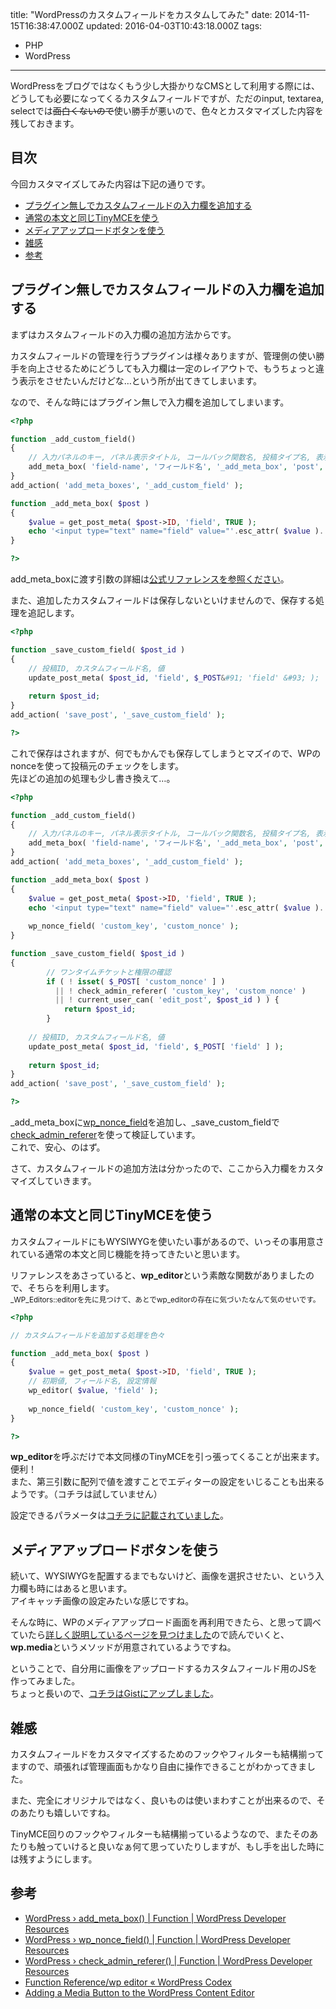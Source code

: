 title: "WordPressのカスタムフィールドをカスタムしてみた"
date: 2014-11-15T16:38:47.000Z
updated: 2016-04-03T10:43:18.000Z
tags: 
  - PHP
  - WordPress
---

WordPressをブログではなくもう少し大掛かりなCMSとして利用する際には、どうしても必要になってくるカスタムフィールドですが、ただのinput, textarea, selectでは<del datetime="2014-11-15T02:22:31+00:00">面白くないので</del>使い勝手が悪いので、色々とカスタマイズした内容を残しておきます。


## 目次

今回カスタマイズしてみた内容は下記の通りです。

- [プラグイン無しでカスタムフィールドの入力欄を追加する](#add-customfield)
- [通常の本文と同じTinyMCEを使う](#tinymce)
- [メディアアップロードボタンを使う](#media)
- [雑感](#other)
- [参考](#reference)


## <a name="add-customfield">プラグイン無しでカスタムフィールドの入力欄を追加する</a>

まずはカスタムフィールドの入力欄の追加方法からです。

カスタムフィールドの管理を行うプラグインは様々ありますが、管理側の使い勝手を向上させるためにどうしても入力欄は一定のレイアウトで、もうちょっと違う表示をさせたいんだけどな…という所が出てきてしまいます。

なので、そんな時にはプラグイン無しで入力欄を追加してしまいます。

```php
<?php

function _add_custom_field()
{
    // 入力パネルのキー, パネル表示タイトル, コールバック関数名, 投稿タイプ名, 表示位置, 優先度, コールバック関数に渡す変数
    add_meta_box( 'field-name', 'フィールド名', '_add_meta_box', 'post', 'advanced', 'default', NULL );
}
add_action( 'add_meta_boxes', '_add_custom_field' );

function _add_meta_box( $post )
{
    $value = get_post_meta( $post->ID, 'field', TRUE );
    echo '<input type="text" name="field" value="'.esc_attr( $value ).'">';
}

?>
```

add_meta_boxに渡す引数の詳細は[公式リファレンスを参照ください](https://developer.wordpress.org/reference/functions/add_meta_box/)。

また、追加したカスタムフィールドは保存しないといけませんので、保存する処理を追記します。

```php
<?php

function _save_custom_field( $post_id )
{
    // 投稿ID, カスタムフィールド名, 値
    update_post_meta( $post_id, 'field', $_POST&#91; 'field' &#93; );
    
    return $post_id;
}
add_action( 'save_post', '_save_custom_field' );

?>
```

これで保存はされますが、何でもかんでも保存してしまうとマズイので、WPのnonceを使って投稿元のチェックをします。  
 先ほどの追加の処理も少し書き換えて…。

```php
<?php

function _add_custom_field()
{
    // 入力パネルのキー, パネル表示タイトル, コールバック関数名, 投稿タイプ名, 表示位置, 優先度, コールバック関数に渡す変数
    add_meta_box( 'field-name', 'フィールド名', '_add_meta_box', 'post', 'advanced', 'default', NULL );
}
add_action( 'add_meta_boxes', '_add_custom_field' );

function _add_meta_box( $post )
{
    $value = get_post_meta( $post->ID, 'field', TRUE );
    echo '<input type="text" name="field" value="'.esc_attr( $value ).'">';
    
    wp_nonce_field( 'custom_key', 'custom_nonce' );
}

function _save_custom_field( $post_id )
{
        // ワンタイムチケットと権限の確認
        if ( ! isset( $_POST[ 'custom_nonce' ] )
          || ! check_admin_referer( 'custom_key', 'custom_nonce' )
          || ! current_user_can( 'edit_post', $post_id ) ) {
            return $post_id;
        }
        
    // 投稿ID, カスタムフィールド名, 値
    update_post_meta( $post_id, 'field', $_POST[ 'field' ] );
    
    return $post_id;
}
add_action( 'save_post', '_save_custom_field' );

?>
```

_add_meta_boxに[wp_nonce_field](https://developer.wordpress.org/reference/functions/wp_nonce_field/)を追加し、_save_custom_fieldで[check_admin_referer](https://developer.wordpress.org/reference/functions/check_admin_referer/)を使って検証しています。  
 これで、安心、のはず。

さて、カスタムフィールドの追加方法は分かったので、ここから入力欄をカスタマイズしていきます。


## <a name="tinymce">通常の本文と同じTinyMCEを使う</a>

カスタムフィールドにもWYSIWYGを使いたい事があるので、いっその事用意されている通常の本文と同じ機能を持ってきたいと思います。

リファレンスをあさっていると、**wp_editor**という素敵な関数がありましたので、そちらを利用します。  
<small>_WP_Editors::editorを先に見つけて、あとでwp_editorの存在に気づいたなんて気のせいです。</small>

```php
<?php

// カスタムフィールドを追加する処理を色々

function _add_meta_box( $post )
{
    $value = get_post_meta( $post->ID, 'field', TRUE );
    // 初期値, フィールド名, 設定情報
    wp_editor( $value, 'field' );
    
    wp_nonce_field( 'custom_key', 'custom_nonce' );
}

?>
```

**wp_editor**を呼ぶだけで本文同様のTinyMCEを引っ張ってくることが出来ます。便利！  
 また、第三引数に配列で値を渡すことでエディターの設定をいじることも出来るようです。（コチラは試していません）

設定できるパラメータは[コチラに記載されていました](http://codex.wordpress.org/Function_Reference/wp_editor)。


## <a name="media">メディアアップロードボタンを使う</a>

続いて、WYSIWYGを配置するまでもないけど、画像を選択させたい、という入力欄も時にはあると思います。  
 アイキャッチ画像の設定みたいな感じですね。

そんな時に、WPのメディアアップロード画面を再利用できたら、と思って調べていたら[詳しく説明しているページを見つけました](http://www.sitepoint.com/adding-a-media-button-to-the-content-editor/)ので読んでいくと、**wp.media**というメソッドが用意されているようですね。

ということで、自分用に画像をアップロードするカスタムフィールド用のJSを作ってみました。  
 ちょっと長いので、[コチラはGistにアップしました](https://gist.github.com/sus-happy/33df8a65474798fca0c6)。


## <a name="other">雑感</a>

カスタムフィールドをカスタマイズするためのフックやフィルターも結構揃ってますので、頑張れば管理画面もかなり自由に操作できることがわかってきました。

また、完全にオリジナルではなく、良いものは使いまわすことが出来るので、そのあたりも嬉しいですね。

TinyMCE回りのフックやフィルターも結構揃っているようなので、またそのあたりも触っていけると良いなぁ何て思っていたりしますが、もし手を出した時には残すようにします。


## <a name="reference">参考</a>

- [WordPress › add_meta_box() | Function | WordPress Developer Resources](https://developer.wordpress.org/reference/functions/add_meta_box/)
- [WordPress › wp_nonce_field() | Function | WordPress Developer Resources](https://developer.wordpress.org/reference/functions/wp_nonce_field/)
- [WordPress › check_admin_referer() | Function | WordPress Developer Resources](https://developer.wordpress.org/reference/functions/check_admin_referer/)
- [Function Reference/wp editor « WordPress Codex](http://codex.wordpress.org/Function_Reference/wp_editor)
- [Adding a Media Button to the WordPress Content Editor](http://www.sitepoint.com/adding-a-media-button-to-the-content-editor/)
